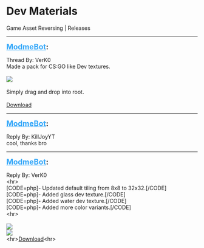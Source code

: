 # Dev Materials
Game Asset Reversing | Releases

---
<strong style="font-size: 1.4em;"><span style="text-decoration: underline;text-decoration-color: #34a7f9;"><span style="color:#34a7f9;">ModmeBot</span></span>:</strong>

<p>Thread By: VerK0<br />Made a pack for CS:GO like Dev textures. <br /> <br /><img style="max-width: 500px;" src="https://i.imgur.com/UNiwp5N.jpg"><br /> <br />Simply drag and drop into root.<br /> <br /><a href="https://mega.nz/#!M2pWAYYB!1LLJxbQttFmPZxtELyqInu9oFtO-b7Ah2suY2vFpqTs">Download</a></p>

---
<strong style="font-size: 1.4em;"><span style="text-decoration: underline;text-decoration-color: #34a7f9;"><span style="color:#34a7f9;">ModmeBot</span></span>:</strong>

<p>Reply By: KillJoyYT<br />cool, thanks bro</p>

---
<strong style="font-size: 1.4em;"><span style="text-decoration: underline;text-decoration-color: #34a7f9;"><span style="color:#34a7f9;">ModmeBot</span></span>:</strong>

<p>Reply By: VerK0<br />&lt;hr&gt;<br />[CODE=php]- Updated default tiling from 8x8 to 32x32.[/CODE]<br />[CODE=php]- Added glass dev texture.[/CODE]<br />[CODE=php]- Added water dev texture.[/CODE]<br />[CODE=php]- Added more color variants.[/CODE]<br />&lt;hr&gt;<br /> <br /><img style="max-width: 500px;" src="https://i.imgur.com/sUyOPjO.jpg"><br /><img style="max-width: 500px;" src="https://i.imgur.com/3g1V2ge.png"><br />&lt;hr&gt;<a href="https://mega.nz/#!M2pWAYYB!1LLJxbQttFmPZxtELyqInu9oFtO-b7Ah2suY2vFpqTs">Download</a>&lt;hr&gt;</p>
